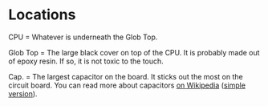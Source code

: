# Locations

CPU = Whatever is underneath the Glob Top.

Glob Top = The large black cover on top of the CPU. It is probably made out of epoxy resin. If so, it is not toxic to the touch.

Cap. = The largest capacitor on the board. It sticks out the most on the circuit board. You can read more about capacitors [on Wikipedia](https://en.wikipedia.org/wiki/Capacitor) ([simple version](https://simple.wikipedia.org/wiki/Capacitor)).


